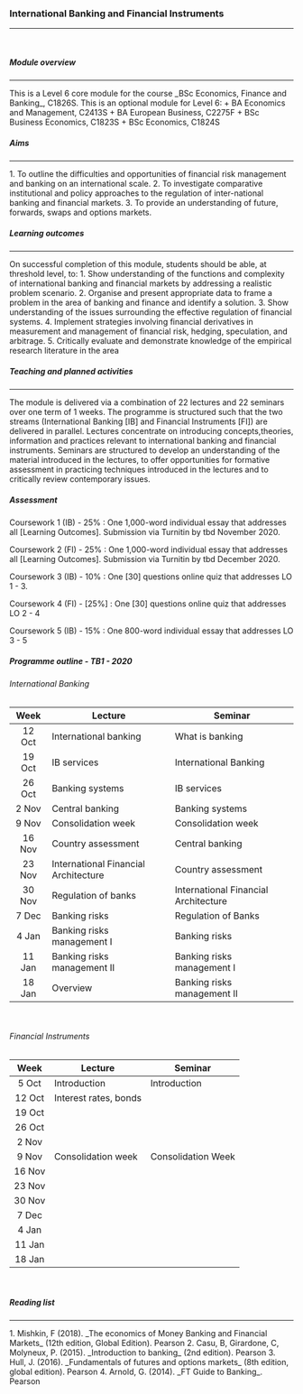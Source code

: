
<h3>International Banking and Financial Instruments</h3>
<hr />
<br>

<h5>Module overview</h5>
<hr />
This is a Level 6 core module for the course _BSc Economics, Finance and Banking_, C1826S. This is an optional module for Level 6:
+ BA Economics and Management, C2413S
+ BA European Business, C2275F
+ BSc Business Economics, C1823S
+ BSc Economics, C1824S
<br>
<h5>Aims</h5>
<hr />
1. To outline the difficulties and opportunities of financial risk management and banking on an international scale.
2. To investigate comparative institutional and policy approaches to the regulation of inter-national banking and financial markets.
3. To provide an understanding of future, forwards, swaps and options markets.
<br>
<h5>Learning outcomes</h5>
<hr>
On successful completion of this module, students should be able, at threshold level, to:
1. Show understanding of the functions and complexity of international banking and financial markets by addressing a realistic problem scenario.
2. Organise and present appropriate data to frame a problem in the area of banking and finance and identify a solution.
3. Show understanding of the issues surrounding the effective regulation of financial systems.
4. Implement strategies involving financial derivatives in measurement and management of financial risk, hedging, speculation, and arbitrage.
5. Critically evaluate and demonstrate knowledge of the empirical research literature in the area
<br>
<h5>Teaching and planned activities</h5>
<hr>
The module is delivered via a combination of 22 lectures and 22 seminars over one term of 1 weeks. The programme is structured such that the two streams (International Banking [IB] and Financial Instruments [FI]) are delivered in parallel.
Lectures concentrate on introducing concepts,theories, information and practices relevant to international banking and financial instruments.
Seminars are structured to develop an understanding of the material introduced in the lectures, to offer opportunities for formative assessment in practicing techniques introduced in the lectures and to critically review contemporary issues.
<br>
<h5>Assessment</h5>

Coursework 1 (IB) - 25%
: One 1,000-word individual essay that addresses all [Learning Outcomes]. Submission via Turnitin by tbd November 2020.

Coursework 2 (FI) - 25%
: One 1,000-word individual essay that addresses all [Learning Outcomes]. Submission via Turnitin by tbd December 2020.

Coursework 3 (IB) - 10%
: One [30] questions online quiz that addresses LO 1 - 3.

Coursework 4 (FI) - [25%]
: One [30] questions online quiz that addresses LO 2 - 4

Coursework 5 (IB) - 15%
: One 800-word individual essay that addresses LO 3 - 5

<h5>Programme outline - TB1 - 2020</h5>

<h6>International Banking</h6>

|  Week  | Lecture                              | Seminar                              |
|:------:|--------------------------------------|--------------------------------------|
| 12 Oct | International banking                | What is banking                      |
| 19 Oct | IB services                          | International Banking                |
| 26 Oct | Banking systems                      | IB services                          |
|  2 Nov | Central banking                      | Banking systems                      |
|  9 Nov | Consolidation week                   | Consolidation week                   |
| 16 Nov | Country assessment                   | Central banking                      |
| 23 Nov | International Financial Architecture | Country assessment                   |
| 30 Nov | Regulation of banks                  | International Financial Architecture |
|  7 Dec | Banking risks                        | Regulation of Banks                  |
|  4 Jan | Banking risks management I           | Banking risks                        |
| 11 Jan | Banking risks management II          | Banking risks management I           |
| 18 Jan | Overview                             | Banking risks management II          |


<br>
<h6>Financial Instruments</h6>

|  Week  | Lecture                              | Seminar                              |
|:------:|--------------------------------------|--------------------------|
|  5 Oct | Introduction                         | Introduction             |
| 12 Oct | Interest rates, bonds                |     |
| 19 Oct |                       |               |
| 26 Oct |                       |           |
|  2 Nov |                    |           |
|  9 Nov | Consolidation week                   | Consolidation Week       |
| 16 Nov |  |        |
| 23 Nov |                   |  |
| 30 Nov |                         |       |
|  7 Dec |            |             |
|  4 Jan |           | |
| 11 Jan |                              | |
| 18 Jan |                                      |                          |

<br>
<h5>Reading list</h5>
<hr>
1. Mishkin, F (2018). _The economics of Money Banking and Financial Markets_ (12th edition, Global Edition). Pearson
2. Casu, B, Girardone, C, Molyneux, P. (2015). _Introduction to banking_ (2nd edition). Pearson
3. Hull, J. (2016). _Fundamentals of futures and options markets_ (8th edition, global edition). Pearson
4. Arnold, G. (2014). _FT Guide to Banking_. Pearson
